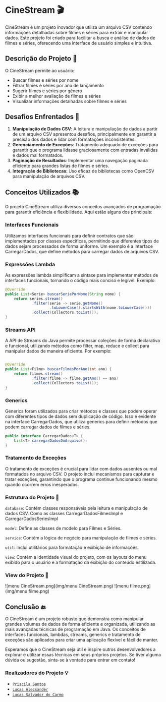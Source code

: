 # CineStream 🎬

CineStream é um projeto inovador que utiliza um arquivo CSV contendo informações detalhadas sobre filmes e séries para extrair e manipular dados. Este projeto foi criado para facilitar a busca e análise de dados de filmes e séries, oferecendo uma interface de usuário simples e intuitiva.

## Descrição do Projeto 📜

O CineStream permite ao usuário:
- Buscar filmes e séries por nome
- Filtrar filmes e séries por ano de lançamento
- Sugerir filmes e séries por gênero
- Exibir a melhor avaliação de filmes e séries
- Visualizar informações detalhadas sobre filmes e séries

## Desafios Enfrentados 💪

1. **Manipulação de Dados CSV**: A leitura e manipulação de dados a partir de um arquivo CSV apresentou desafios, principalmente em garantir a precisão dos dados e lidar com formatações inconsistentes.
2. **Gerenciamento de Exceções**: Tratamento adequado de exceções para garantir que o programa lidasse graciosamente com entradas inválidas e dados mal formatados.
3. **Paginação de Resultados**: Implementar uma navegação paginada eficiente para grandes listas de filmes e séries.
4. **Integração de Bibliotecas**: Uso eficaz de bibliotecas como OpenCSV para manipulação de arquivos CSV.

## Conceitos Utilizados 📚
O projeto CineStream utiliza diversos conceitos avançados de programação para garantir eficiência e flexibilidade. Aqui estão alguns dos principais:

### Interfaces Funcionais
Utilizamos interfaces funcionais para definir contratos que são implementados por classes específicas, permitindo que diferentes tipos de dados sejam processados de forma uniforme. Um exemplo é a interface CarregarDados, que define métodos para carregar dados de arquivos CSV.
### Expressões Lambda
As expressões lambda simplificam a sintaxe para implementar métodos de interfaces funcionais, tornando o código mais conciso e legível. Exemplo:
```java
@Override 
public List<Serie> buscarSeriePorNome(String nome) {
    return series.stream()
            .filter(serie -> serie.getNome()
                    .toLowerCase().startsWith(nome.toLowerCase()))
            .collect(Collectors.toList());
}
```

### Streams API
A API de Streams do Java permite processar coleções de forma declarativa e funcional, utilizando métodos como filter, map, reduce e collect para manipular dados de maneira eficiente. Por exemplo:

```java

@Override
public List<Filme> buscarFilmesPorAno(int ano) {
    return filmes.stream()
            .filter(filme -> filme.getAno() == ano)
            .collect(Collectors.toList());
}
```
### Generics
Generics foram utilizados para criar métodos e classes que podem operar com diferentes tipos de dados sem duplicação de código. Isso é evidente na interface CarregarDados, que utiliza generics para definir métodos que podem carregar dados de filmes e séries.
```java
public interface CarregarDados<T> {
    List<T> carregarDadosDoArquivo();
}

```

### Tratamento de Exceções
O tratamento de exceções é crucial para lidar com dados ausentes ou mal formatados no arquivo CSV. O projeto inclui mecanismos para capturar e tratar exceções, garantindo que o programa continue funcionando mesmo quando ocorrem erros inesperados.

### Estrutura do Projeto 📂
`database`: Contém classes responsáveis pela leitura e manipulação de dados CSV. Como as classes
CarregarDadosFilmesImpl e CarregarDadosSeriesImpl

`model`: Define as classes de modelo para Filmes e Séries.

`service`: Contém a lógica de negócio para manipulação de filmes e séries.

`util`: Inclui utilitários para formatação e exibição de informações.

`view`: Contém a identidade visual do projeto, com os layouts do menu exibido para o usuário e a formatação da exibição do conteúdo estilizada.

### View do Projeto 📱
![menu CineStream.png](img/menu CineStream.png)
![menu filme.png](img/menu filme.png)
## Conclusão 🔚
O CineStream é um projeto robusto que demonstra como manipular grandes volumes de dados de forma eficiente e organizada, utilizando as mais avançadas técnicas de programação em Java. Os conceitos de interfaces funcionais, lambdas, streams, generics e tratamento de exceções são aplicados para criar uma aplicação flexível e fácil de manter.

Esperamos que o CineStream seja útil e inspire outros desenvolvedores a explorar e utilizar essas técnicas em seus próprios projetos. Se tiver alguma dúvida ou sugestão, sinta-se à vontade para entrar em contato!
### Realizadores do Projeto 💡
- [`Priscila Santos`](https://github.com/Priscila-Santos)
- [`Lucas Alecsander`](https://github.com/LucasAlec)
- [`Lucas Salvador do Carmo`](https://github.com/lucksc2805)
